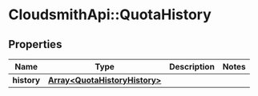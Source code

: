 # CloudsmithApi::QuotaHistory

## Properties
Name | Type | Description | Notes
------------ | ------------- | ------------- | -------------
**history** | [**Array&lt;QuotaHistoryHistory&gt;**](QuotaHistoryHistory.md) |  | 


